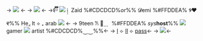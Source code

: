 -> ![](https://media.discordapp.net/attachments/903364339464044575/1202277499799883797/Untitled37_20240131184121.png?ex=65ccdf2d&is=65ba6a2d&hm=3112e8a6ce2efc9ef90d5c108da9901d0f83df6a7f53ee1e71305831236ed2e1&) <-
-> ![](https://media.discordapp.net/attachments/903364339464044575/1202277777403805807/Untitled38_20240131184231.png?ex=65ccdf6f&is=65ba6a6f&hm=508d346870ccb179b61dc252b0133eb9ddf9472729836813873df33cf2f017f1&) <-
->**꒰ྀི** ![](https://i.postimg.cc/SQcnnm1D/IMG-3849.gif) ༏ ‏‏‎ Zaid %#CDCDCD%*or*%% 𝓓emi  %#FFDDEA% **୨❤︎୧**%% He[◞](https://pronouns.cc/@Anubie) It  ⟡ ₊ arab ![](https://i.postimg.cc/kggGYKJp/IMG-3830.gif) <-
-> 9teen 𐙚 ུ⃨ㅤ ‏‏‎  %#FFDDEA% _sys_**host**%%  ![](https://i.postimg.cc/WbjhrxQj/IMG-3831.gif) gamer ![](https://i.postimg.cc/8PHsbtSv/Untitled42-20240131193902.jpg) artist %#CDCDCD%⏝⏝%%<-
-> [I](https://bungostraydogs.fandom.com/wiki/Osamu_Dazai) ⟣ [II](https://megamitensei.fandom.com/wiki/Demi-fiend) ⟣ [pass](https://mmm.page/smt3)<-
-> ![](https://media.discordapp.net/attachments/903364339464044575/1202277500106055801/Untitled37_20240131184124.png?ex=65ccdf2d&is=65ba6a2d&hm=563b2fd1d387280b10b3ba62d61860c0eaa457bb070a4e1cf771e07a21fe79e5& )<-